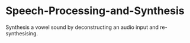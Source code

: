 # Speech-Processing-and-Synthesis
Synthesis a vowel sound by deconstructing an audio input and re-synthesising.
